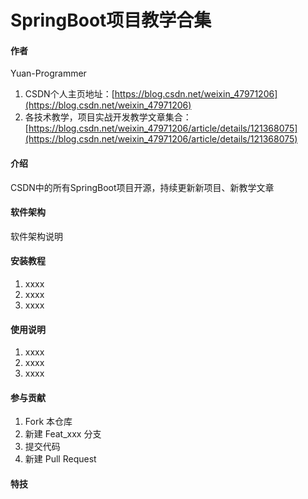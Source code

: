 # SpringBoot项目教学合集

#### 作者
Yuan-Programmer
1.  CSDN个人主页地址：[https://blog.csdn.net/weixin_47971206](https://blog.csdn.net/weixin_47971206)
2.  各技术教学，项目实战开发教学文章集合：[https://blog.csdn.net/weixin_47971206/article/details/121368075](https://blog.csdn.net/weixin_47971206/article/details/121368075)

#### 介绍
CSDN中的所有SpringBoot项目开源，持续更新新项目、新教学文章

#### 软件架构
软件架构说明


#### 安装教程

1.  xxxx
2.  xxxx
3.  xxxx

#### 使用说明

1.  xxxx
2.  xxxx
3.  xxxx

#### 参与贡献

1.  Fork 本仓库
2.  新建 Feat_xxx 分支
3.  提交代码
4.  新建 Pull Request


#### 特技
